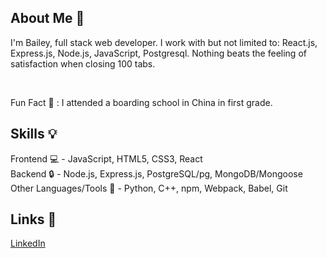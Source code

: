## About Me :bust_in_silhouette:
I'm Bailey, full stack web developer. I work with but not limited to: React.js, Express.js, Node.js, JavaScript, Postgresql. Nothing beats the feeling of satisfaction when closing 100 tabs.

<br/>

Fun Fact :school_satchel: : I attended a boarding school in China in first grade.

## Skills :bulb:
Frontend :computer: - JavaScript, HTML5, CSS3, React
<br/>
Backend :lock: - Node.js, Express.js, PostgreSQL/pg, MongoDB/Mongoose
<br/>
Other Languages/Tools :wrench: - Python, C++, npm, Webpack, Babel, Git

## Links :link:
[LinkedIn](https://www.linkedin.com/in/bailey-yu/)
